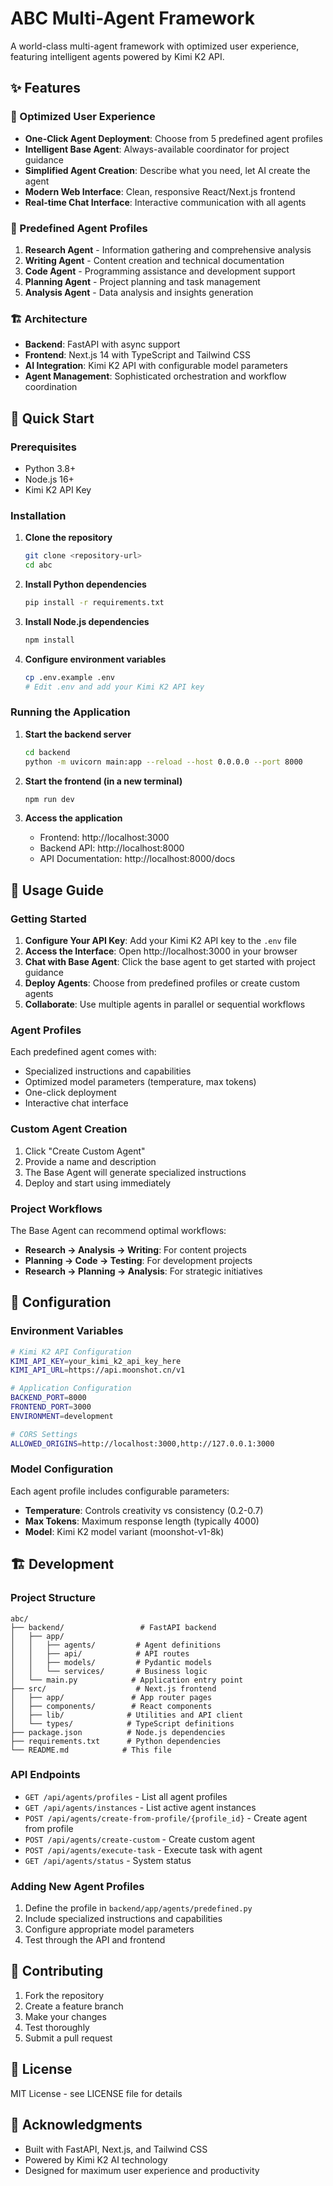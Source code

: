 # ABC Multi-Agent Framework

A world-class multi-agent framework with optimized user experience, featuring intelligent agents powered by Kimi K2 API.

## ✨ Features

### 🎯 Optimized User Experience
- **One-Click Agent Deployment**: Choose from 5 predefined agent profiles
- **Intelligent Base Agent**: Always-available coordinator for project guidance
- **Simplified Agent Creation**: Describe what you need, let AI create the agent
- **Modern Web Interface**: Clean, responsive React/Next.js frontend
- **Real-time Chat Interface**: Interactive communication with all agents

### 🤖 Predefined Agent Profiles

1. **Research Agent** - Information gathering and comprehensive analysis
2. **Writing Agent** - Content creation and technical documentation  
3. **Code Agent** - Programming assistance and development support
4. **Planning Agent** - Project planning and task management
5. **Analysis Agent** - Data analysis and insights generation

### 🏗️ Architecture

- **Backend**: FastAPI with async support
- **Frontend**: Next.js 14 with TypeScript and Tailwind CSS
- **AI Integration**: Kimi K2 API with configurable model parameters
- **Agent Management**: Sophisticated orchestration and workflow coordination

## 🚀 Quick Start

### Prerequisites

- Python 3.8+
- Node.js 16+
- Kimi K2 API Key

### Installation

1. **Clone the repository**
   ```bash
   git clone <repository-url>
   cd abc
   ```

2. **Install Python dependencies**
   ```bash
   pip install -r requirements.txt
   ```

3. **Install Node.js dependencies**
   ```bash
   npm install
   ```

4. **Configure environment variables**
   ```bash
   cp .env.example .env
   # Edit .env and add your Kimi K2 API key
   ```

### Running the Application

1. **Start the backend server**
   ```bash
   cd backend
   python -m uvicorn main:app --reload --host 0.0.0.0 --port 8000
   ```

2. **Start the frontend (in a new terminal)**
   ```bash
   npm run dev
   ```

3. **Access the application**
   - Frontend: http://localhost:3000
   - Backend API: http://localhost:8000
   - API Documentation: http://localhost:8000/docs

## 📖 Usage Guide

### Getting Started

1. **Configure Your API Key**: Add your Kimi K2 API key to the `.env` file
2. **Access the Interface**: Open http://localhost:3000 in your browser
3. **Chat with Base Agent**: Click the base agent to get started with project guidance
4. **Deploy Agents**: Choose from predefined profiles or create custom agents
5. **Collaborate**: Use multiple agents in parallel or sequential workflows

### Agent Profiles

Each predefined agent comes with:
- Specialized instructions and capabilities
- Optimized model parameters (temperature, max tokens)
- One-click deployment
- Interactive chat interface

### Custom Agent Creation

1. Click "Create Custom Agent"
2. Provide a name and description
3. The Base Agent will generate specialized instructions
4. Deploy and start using immediately

### Project Workflows

The Base Agent can recommend optimal workflows:
- **Research → Analysis → Writing**: For content projects
- **Planning → Code → Testing**: For development projects
- **Research → Planning → Analysis**: For strategic initiatives

## 🔧 Configuration

### Environment Variables

```bash
# Kimi K2 API Configuration
KIMI_API_KEY=your_kimi_k2_api_key_here
KIMI_API_URL=https://api.moonshot.cn/v1

# Application Configuration
BACKEND_PORT=8000
FRONTEND_PORT=3000
ENVIRONMENT=development

# CORS Settings
ALLOWED_ORIGINS=http://localhost:3000,http://127.0.0.1:3000
```

### Model Configuration

Each agent profile includes configurable parameters:
- **Temperature**: Controls creativity vs consistency (0.2-0.7)
- **Max Tokens**: Maximum response length (typically 4000)
- **Model**: Kimi K2 model variant (moonshot-v1-8k)

## 🏗️ Development

### Project Structure

```
abc/
├── backend/                 # FastAPI backend
│   ├── app/
│   │   ├── agents/         # Agent definitions
│   │   ├── api/            # API routes
│   │   ├── models/         # Pydantic models
│   │   └── services/       # Business logic
│   └── main.py            # Application entry point
├── src/                    # Next.js frontend
│   ├── app/               # App router pages
│   ├── components/        # React components
│   ├── lib/              # Utilities and API client
│   └── types/            # TypeScript definitions
├── package.json          # Node.js dependencies
├── requirements.txt      # Python dependencies
└── README.md            # This file
```

### API Endpoints

- `GET /api/agents/profiles` - List all agent profiles
- `GET /api/agents/instances` - List active agent instances
- `POST /api/agents/create-from-profile/{profile_id}` - Create agent from profile
- `POST /api/agents/create-custom` - Create custom agent
- `POST /api/agents/execute-task` - Execute task with agent
- `GET /api/agents/status` - System status

### Adding New Agent Profiles

1. Define the profile in `backend/app/agents/predefined.py`
2. Include specialized instructions and capabilities
3. Configure appropriate model parameters
4. Test through the API and frontend

## 🤝 Contributing

1. Fork the repository
2. Create a feature branch
3. Make your changes
4. Test thoroughly
5. Submit a pull request

## 📝 License

MIT License - see LICENSE file for details

## 🙏 Acknowledgments

- Built with FastAPI, Next.js, and Tailwind CSS
- Powered by Kimi K2 AI technology
- Designed for maximum user experience and productivity